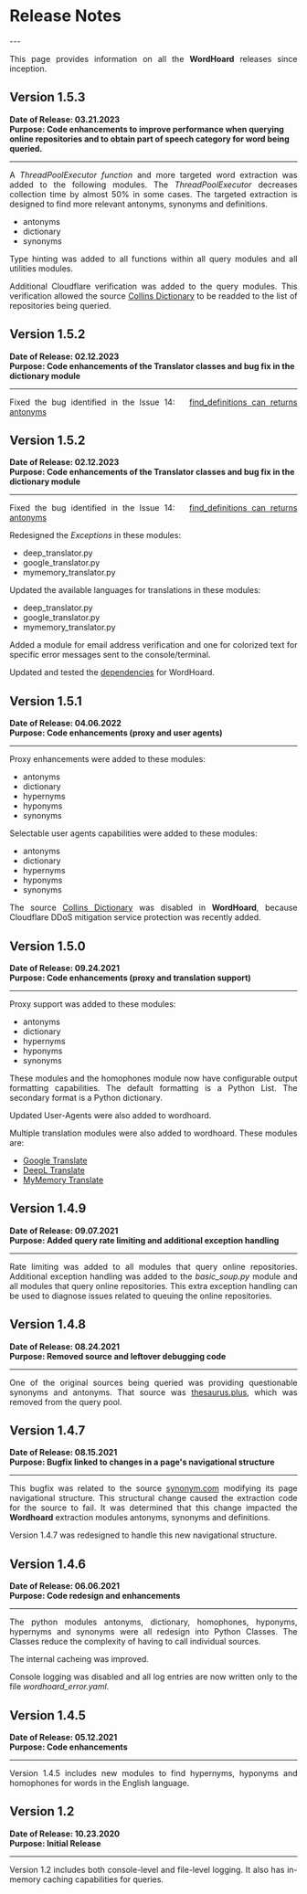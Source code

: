 <h1><strong> Release Notes </strong></h1>
---

<p align="justify"> 
This page provides information on all the <strong>WordHoard</strong> releases since inception.
</p>

## Version 1.5.3

<strong>Date of Release: 03.21.2023</strong><br>
<strong>Purpose: Code enhancements to improve performance when querying online repositories and to obtain part of speech category for word being queried.</strong>

---

<p align="justify"> 
	A <i>ThreadPoolExecutor function</i> and more targeted word extraction was added to the following modules. The 
	<i>ThreadPoolExecutor</i> decreases collection time by almost 50% in some cases.  The targeted extraction is designed to find more relevant antonyms, synonyms and definitions. 
</p>

<ul>
	<li>antonyms</li>
	<li>dictionary</li>
	<li>synonyms</li>
</ul>


<p align="justify"> 
	Type hinting was added to all functions within all query modules and all utilities modules.  
</p>


<p align="justify"> 
	Additional Cloudflare verification was added to the query modules. This verification allowed the source 
	<a href="https://www.collinsdictionary.com">Collins Dictionary</a> to be readded to the list of repositories being queried. 
</p>


## Version 1.5.2

<strong>Date of Release: 02.12.2023</strong><br>
<strong>Purpose: Code enhancements of the Translator classes and bug fix in the dictionary module</strong>

---

<p align="justify"> 
Fixed the bug identified in the Issue 14: &nbsp <a href="https://github.com/johnbumgarner/wordhoard/issues/14">find_definitions can returns antonyms</a>
</p>


## Version 1.5.2

<strong>Date of Release: 02.12.2023</strong><br>
<strong>Purpose: Code enhancements of the Translator classes and bug fix in the dictionary module</strong>

---

<p align="justify"> 
Fixed the bug identified in the Issue 14: &nbsp <a href="https://github.com/johnbumgarner/wordhoard/issues/14">find_definitions can returns antonyms</a>
</p>

<p align="justify"> 
Redesigned the <i>Exceptions</i> in these modules:
</p>

<ul>
	<li>deep_translator.py</li>
	<li>google_translator.py</li>
	<li>mymemory_translator.py</li>
</ul>

<p align="justify"> 
Updated the available languages for translations in these modules:
</p>

<ul>
	<li>deep_translator.py</li>
	<li>google_translator.py</li>
	<li>mymemory_translator.py</li>
</ul>

<p align="justify"> 
Added a module for email address verification and one for colorized text for specific 
error messages sent to the console/terminal. 
</p>

<p align="justify"> 
Updated and tested the <a href="https://wordhoard.readthedocs.io/en/latest/dependencies/">dependencies</a> for 
WordHoard.
</p>


## Version 1.5.1

<strong>Date of Release: 04.06.2022</strong><br>
<strong>Purpose: Code enhancements (proxy and user agents)</strong>

---

<p align="justify"> 
Proxy enhancements were added to these modules:
</p>

<ul>
	<li>antonyms</li>
	<li>dictionary</li>
	<li>hypernyms</li>
	<li>hyponyms</li>
	<li>synonyms</li>
</ul>

<p align="justify"> 
Selectable user agents capabilities were added to these modules:
</p>

<ul>
	<li>antonyms</li>
	<li>dictionary</li>
	<li>hypernyms</li>
	<li>hyponyms</li>
	<li>synonyms</li>
</ul>

<p align="justify"> 
	The source <a href="https://www.collinsdictionary.com">Collins Dictionary</a> was disabled in <strong>WordHoard</strong>, because Cloudflare DDoS mitigation service protection was recently added. 
</p>


## Version 1.5.0

<strong>Date of Release: 09.24.2021</strong><br>
<strong>Purpose: Code enhancements (proxy and translation support)</strong>

---

<p align="justify"> 
Proxy support was added to these modules:
</p>

<ul>
	<li>antonyms</li>
	<li>dictionary</li>
	<li>hypernyms</li>
	<li>hyponyms</li>
	<li>synonyms</li>
</ul>

<p align="justify"> 
These modules and the homophones module now have configurable output formatting capabilities. The default formatting is a Python List. The secondary format is a Python dictionary.
</p>

<p align="justify"> 
Updated User-Agents were also added to wordhoard.
</p>

<p align="justify"> 
Multiple translation modules were also added to wordhoard. These modules are:
</p>
<ul>
	<li><a href="https://translate.google.com">Google Translate</a></li>
	<li><a href="https://www.deepl.com/translator">DeepL Translate</a></li>
	<li><a href="https://mymemory.translated.net">MyMemory Translate</a></li>
</ul>


## Version 1.4.9

<strong>Date of Release: 09.07.2021</strong><br>
<strong>Purpose: Added query rate limiting and additional exception handling</strong>

---

<p align="justify"> 
Rate limiting was added to all modules that query online repositories. Additional exception handling was added to the <i>basic_soup.py</i> module and all modules that query online repositories. This extra exception handling can be used to diagnose issues related to queuing the online repositories.
</p>


## Version 1.4.8

<strong>Date of Release: 08.24.2021</strong><br>
<strong>Purpose: Removed source and leftover debugging code</strong>

---

<p align="justify"> 
One of the original sources being queried was providing questionable synonyms and antonyms. That source was 
<a href="https://thesaurus.plus">thesaurus.plus</a>, which was removed from the query pool.
</p>


## Version 1.4.7

<strong>Date of Release: 08.15.2021</strong><br>
<strong>Purpose: Bugfix linked to changes in a page's navigational structure</strong>

---

<p align="justify"> 
This bugfix was related to the source <a href="https://www.synonym.com">synonym.com</a> modifying its page navigational structure. This structural change caused the extraction code for the source to fail. It was determined that this change impacted the <strong>Wordhoard</strong> extraction modules antonyms, synonyms and definitions.
</p>

<p align="justify"> 
Version 1.4.7 was redesigned to handle this new navigational structure.
</p>



## Version 1.4.6

<strong>Date of Release: 06.06.2021</strong><br>
<strong>Purpose: Code redesign and enhancements</strong>

---

<p align="justify"> 
The python modules antonyms, dictionary, homophones, hyponyms, hypernyms and synonyms were all redesign into Python Classes. The Classes reduce the complexity of having to call individual sources.
</p>

<p align="justify"> 
The internal cacheing was improved.
</p>

<p align="justify"> 
Console logging was disabled and all log entries are now written only to the file <i>wordhoard_error.yaml</i>.
</p>


## Version 1.4.5

<strong>Date of Release: 05.12.2021</strong><br>
<strong>Purpose: Code enhancements</strong>

---

<p align="justify"> 
Version 1.4.5 includes new modules to find hypernyms, hyponyms and homophones for words in the English language.
</p>


## Version 1.2

<strong>Date of Release: 10.23.2020</strong><br>
<strong>Purpose: Initial Release</strong>

---

<p align="justify"> 
Version 1.2 includes both console-level and file-level logging. It also has in-memory caching capabilities for queries.
</p>
